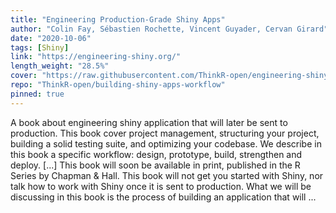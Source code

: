 ```yaml
---
title: "Engineering Production-Grade Shiny Apps"
author: "Colin Fay, Sébastien Rochette, Vincent Guyader, Cervan Girard"
date: "2020-10-06"
tags: [Shiny]
link: "https://engineering-shiny.org/"
length_weight: "28.5%"
cover: "https://raw.githubusercontent.com/ThinkR-open/engineering-shiny-book/master/img/engineering-shiny.jpg"
repo: "ThinkR-open/building-shiny-apps-workflow"
pinned: true
---
```


A book about engineering shiny application that will later be sent to production. This book cover project management, structuring your project, building a solid testing suite, and optimizing your codebase. We describe in this book a specific workflow: design, prototype, build, strengthen and deploy. [...] This book will soon be available in print, published in the R Series by Chapman & Hall. This book will not get you started with Shiny, nor talk how to work with Shiny once it is sent to production.
What we will be discussing in this book is the process of building an application that will ...
